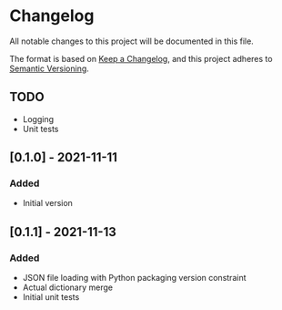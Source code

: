 # Changelog
All notable changes to this project will be documented in this file.

The format is based on [Keep a Changelog](https://keepachangelog.com/en/1.0.0/),
and this project adheres to [Semantic Versioning](https://semver.org/spec/v2.0.0.html).

## TODO
- Logging
- Unit tests

## [0.1.0] - 2021-11-11
### Added
- Initial version

## [0.1.1] - 2021-11-13
### Added
- JSON file loading with Python packaging version constraint
- Actual dictionary merge
- Initial unit tests


